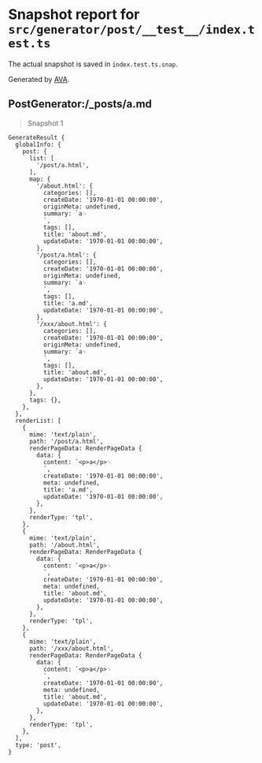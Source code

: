 # Snapshot report for `src/generator/post/__test__/index.test.ts`

The actual snapshot is saved in `index.test.ts.snap`.

Generated by [AVA](https://avajs.dev).

## PostGenerator:/_posts/a.md

> Snapshot 1

    GenerateResult {
      globalInfo: {
        post: {
          list: [
            '/post/a.html',
          ],
          map: {
            '/about.html': {
              categories: [],
              createDate: '1970-01-01 00:00:00',
              originMeta: undefined,
              summary: `a␊
              `,
              tags: [],
              title: 'about.md',
              updateDate: '1970-01-01 00:00:00',
            },
            '/post/a.html': {
              categories: [],
              createDate: '1970-01-01 00:00:00',
              originMeta: undefined,
              summary: `a␊
              `,
              tags: [],
              title: 'a.md',
              updateDate: '1970-01-01 00:00:00',
            },
            '/xxx/about.html': {
              categories: [],
              createDate: '1970-01-01 00:00:00',
              originMeta: undefined,
              summary: `a␊
              `,
              tags: [],
              title: 'about.md',
              updateDate: '1970-01-01 00:00:00',
            },
          },
          tags: {},
        },
      },
      renderList: [
        {
          mime: 'text/plain',
          path: '/post/a.html',
          renderPageData: RenderPageData {
            data: {
              content: `<p>a</p>␊
              `,
              createDate: '1970-01-01 00:00:00',
              meta: undefined,
              title: 'a.md',
              updateDate: '1970-01-01 00:00:00',
            },
          },
          renderType: 'tpl',
        },
        {
          mime: 'text/plain',
          path: '/about.html',
          renderPageData: RenderPageData {
            data: {
              content: `<p>a</p>␊
              `,
              createDate: '1970-01-01 00:00:00',
              meta: undefined,
              title: 'about.md',
              updateDate: '1970-01-01 00:00:00',
            },
          },
          renderType: 'tpl',
        },
        {
          mime: 'text/plain',
          path: '/xxx/about.html',
          renderPageData: RenderPageData {
            data: {
              content: `<p>a</p>␊
              `,
              createDate: '1970-01-01 00:00:00',
              meta: undefined,
              title: 'about.md',
              updateDate: '1970-01-01 00:00:00',
            },
          },
          renderType: 'tpl',
        },
      ],
      type: 'post',
    }
